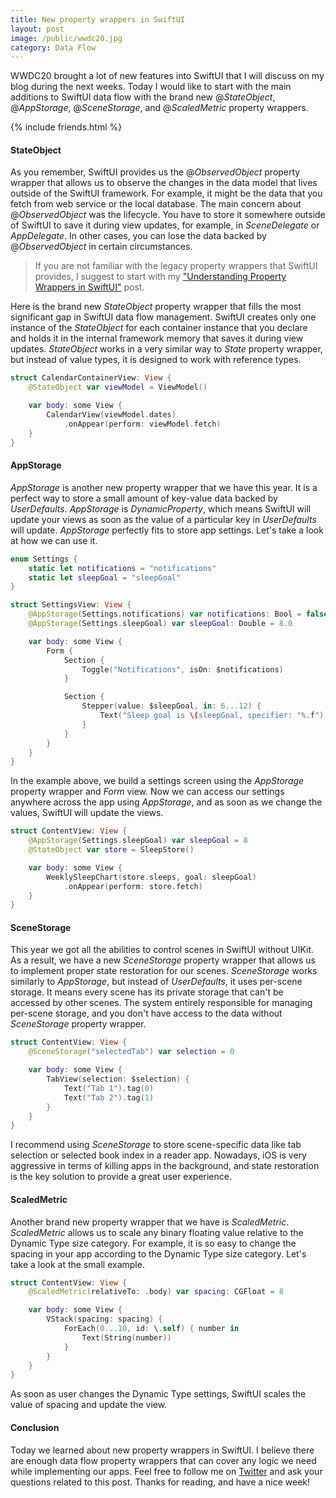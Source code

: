 ```yaml
---
title: New property wrappers in SwiftUI
layout: post
image: /public/wwdc20.jpg
category: Data Flow
---
```


WWDC20 brought a lot of new features into SwiftUI that I will discuss on my blog during the next weeks. Today I would like to start with the main additions to SwiftUI data flow with the brand new @*StateObject*, @*AppStorage*, @*SceneStorage*, and @*ScaledMetric* property wrappers.

{% include friends.html %}

#### StateObject
As you remember, SwiftUI provides us the @*ObservedObject* property wrapper that allows us to observe the changes in the data model that lives outside of the SwiftUI framework. For example, it might be the data that you fetch from web service or the local database. The main concern about @*ObservedObject* was the lifecycle. You have to store it somewhere outside of SwiftUI to save it during view updates, for example, in *SceneDelegate* or *AppDelegate*. In other cases, you can lose the data backed by @*ObservedObject* in certain circumstances.

> If you are not familiar with the legacy property wrappers that SwiftUI provides, I suggest to start with my ["Understanding Property Wrappers in SwiftUI"](/2019/06/12/understanding-property-wrappers-in-swiftui/) post.

Here is the brand new *StateObject* property wrapper that fills the most significant gap in SwiftUI data flow management. SwiftUI creates only one instance of the *StateObject* for each container instance that you declare and holds it in the internal framework memory that saves it during view updates. *StateObject* works in a very similar way to *State* property wrapper, but instead of value types, it is designed to work with reference types.

```swift
struct CalendarContainerView: View {
    @StateObject var viewModel = ViewModel()

    var body: some View {
        CalendarView(viewModel.dates)
            .onAppear(perform: viewModel.fetch)
    }
}
```

#### AppStorage
*AppStorage* is another new property wrapper that we have this year. It is a perfect way to store a small amount of key-value data backed by *UserDefaults*. *AppStorage* is *DynamicProperty*, which means SwiftUI will update your views as soon as the value of a particular key in *UserDefaults* will update. *AppStorage* perfectly fits to store app settings. Let's take a look at how we can use it.

```swift
enum Settings {
    static let notifications = "notifications"
    static let sleepGoal = "sleepGoal"
}

struct SettingsView: View {
    @AppStorage(Settings.notifications) var notifications: Bool = false
    @AppStorage(Settings.sleepGoal) var sleepGoal: Double = 8.0

    var body: some View {
        Form {
            Section {
                Toggle("Notifications", isOn: $notifications)
            }

            Section {
                Stepper(value: $sleepGoal, in: 6...12) {
                    Text("Sleep goal is \(sleepGoal, specifier: "%.f") hr")
                }
            }
        }
    }
}
```

In the example above, we build a settings screen using the *AppStorage* property wrapper and *Form* view. Now we can access our settings anywhere across the app using *AppStorage*, and as soon as we change the values, SwiftUI will update the views.

```swift
struct ContentView: View {
    @AppStorage(Settings.sleepGoal) var sleepGoal = 8
    @StateObject var store = SleepStore()

    var body: some View {
        WeeklySleepChart(store.sleeps, goal: sleepGoal)
            .onAppear(perform: store.fetch)
    }
}
```

#### SceneStorage
This year we got all the abilities to control scenes in SwiftUI without UIKit. As a result, we have a new *SceneStorage* property wrapper that allows us to implement proper state restoration for our scenes. *SceneStorage* works similarly to *AppStorage*, but instead of *UserDefaults*, it uses per-scene storage. It means every scene has its private storage that can't be accessed by other scenes. The system entirely responsible for managing per-scene storage, and you don't have access to the data without *SceneStorage* property wrapper.

```swift
struct ContentView: View {
    @SceneStorage("selectedTab") var selection = 0

    var body: some View {
        TabView(selection: $selection) {
            Text("Tab 1").tag(0)
            Text("Tab 2").tag(1)
        }
    }
}
```

I recommend using *SceneStorage* to store scene-specific data like tab selection or selected book index in a reader app. Nowadays, iOS is very aggressive in terms of killing apps in the background, and state restoration is the key solution to provide a great user experience.

#### ScaledMetric
Another brand new property wrapper that we have is *ScaledMetric*. *ScaledMetric* allows us to scale any binary floating value relative to the Dynamic Type size category. For example, it is so easy to change the spacing in your app according to the Dynamic Type size category. Let's take a look at the small example.

```swift
struct ContentView: View {
    @ScaledMetric(relativeTo: .body) var spacing: CGFloat = 8

    var body: some View {
        VStack(spacing: spacing) {
            ForEach(0...10, id: \.self) { number in
                Text(String(number))
            }
        }
    }
}
```

As soon as user changes the Dynamic Type settings, SwiftUI scales the value of spacing and update the view.

#### Conclusion
Today we learned about new property wrappers in SwiftUI. I believe there are enough data flow property wrappers that can cover any logic we need while implementing our apps. Feel free to follow me on [Twitter](https://twitter.com/mecid) and ask your questions related to this post. Thanks for reading, and have a nice week!